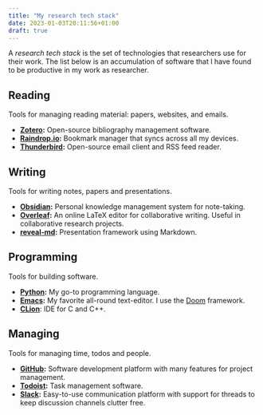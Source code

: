 ```yaml
---
title: "My research tech stack"
date: 2023-01-03T20:11:56+01:00
draft: true
---
```

A *research tech stack* is the set of technologies that researchers use for their work. The list below is an accumulation of software that I have found to be productive in my work as researcher.

## Reading
Tools for managing reading material: papers, websites, and emails.
- **[Zotero](https://www.zotero.org/):** Open-source bibliography management software.
- **[Raindrop.io](https://raindrop.io/):** Bookmark manager that syncs across all my devices.
- **[Thunderbird](https://www.thunderbird.net/):** Open-source email client and RSS feed reader.

## Writing
Tools for writing notes, papers and presentations.
- **[Obsidian](https://obsidian.md/):** Personal knowledge management system for note-taking. 
- **[Overleaf](https://overleaf.com):** An online LaTeX editor for collaborative writing. Useful in collaborative research projects.
- **[reveal-md](https://github.com/webpro/reveal-md):** Presentation framework using Markdown.

## Programming
Tools for building software.
- **[Python](https://www.python.org/):** My go-to programming language.
- **[Emacs](https://www.gnu.org/software/emacs/):** My favorite all-round text-editor. I use the [Doom](https://github.com/hlissner/doom-emacs) framework.
- **[CLion](https://www.jetbrains.com/clion/)**: IDE for C and C++.
  
## Managing
Tools for managing time, todos and people.
- **[GitHub](https://github.com/):** Software development platform with many features for project management.
- **[Todoist](https://todoist.com):** Task management software.
- **[Slack](https://slack.com/):** Easy-to-use communication platform with support for threads to keep discussion channels clutter free.

